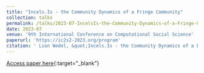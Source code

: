 ```yaml
---
title: "Incels.Is - the Community Dynamics of a Fringe Community"
collection: talks
permalink: /talks/2023-07-IncelsIs-the-Community-Dynamics-of-a-Fringe-Community
date: 2023-07
venue: '9th International Conference on Computational Social Science'
paperurl: 'https://ic2s2-2023.org/program'
citation: ' Lion Wedel, &quot;Incels.Is - the Community Dynamics of a Fringe Community.&quot; 9th International Conference on Computational Social Science, 1900.'
---
```

[Access paper here](https://ic2s2-2023.org/program){:target="_blank"}
